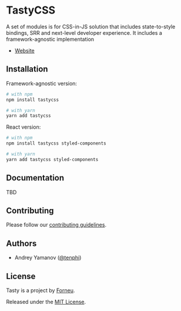 # TastyCSS

A set of modules is for CSS-in-JS solution that includes state-to-style bindings, SRR and next-level developer experience. It includes a framework-agnostic implementation 

* [Website](https://tasty.numl.design)


## Installation

Framework-agnostic version:

```sh
# with npm
npm install tastycss

# with yarn
yarn add tastycss
```

React version:

```sh
# with npm
npm install tastycss styled-components

# with yarn
yarn add tastycss styled-components
```

## Documentation

TBD

## Contributing

Please follow our [contributing guidelines](CONTRIBUTING.md).

## Authors

- Andrey Yamanov ([@tenphi](https://twitter.com/tenphi))

## License

Tasty is a project by [Forneu](https://forneu.com).

Released under the [MIT License](LICENSE).
